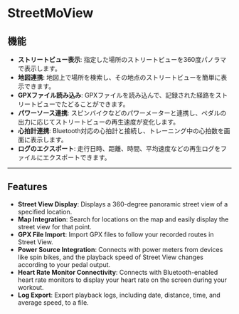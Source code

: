 # StreetMoView

## 機能

*   **ストリートビュー表示**: 指定した場所のストリートビューを360度パノラマで表示します。
*   **地図連携**: 地図上で場所を検索し、その地点のストリートビューを簡単に表示できます。
*   **GPXファイル読み込み**: GPXファイルを読み込んで、記録された経路をストリートビューでたどることができます。
*   **パワーソース連携**: スピンバイクなどのパワーメーターと連携し、ペダルの出力に応じてストリートビューの再生速度が変化します。
*   **心拍計連携**: Bluetooth対応の心拍計と接続し、トレーニング中の心拍数を画面に表示します。
*   **ログのエクスポート**: 走行日時、距離、時間、平均速度などの再生ログをファイルにエクスポートできます。

---

## Features

*   **Street View Display**: Displays a 360-degree panoramic street view of a specified location.
*   **Map Integration**: Search for locations on the map and easily display the street view for that point.
*   **GPX File Import**: Import GPX files to follow your recorded routes in Street View.
*   **Power Source Integration**: Connects with power meters from devices like spin bikes, and the playback speed of Street View changes according to your pedal output.
*   **Heart Rate Monitor Connectivity**: Connects with Bluetooth-enabled heart rate monitors to display your heart rate on the screen during your workout.
*   **Log Export**: Export playback logs, including date, distance, time, and average speed, to a file.
